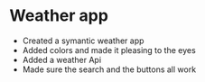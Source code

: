 # Weather app
- Created a symantic weather app
- Added colors and made it pleasing to the eyes
- Added a weather Api
- Made sure the search and the buttons all work
